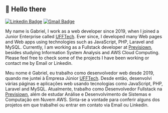 ## 👋 Hello there 

[![Linkedin Badge](https://img.shields.io/badge/-gabrielsilverio-blue?style=flat&logo=Linkedin&logoColor=white&link=https://www.linkedin.com/in/gabriel-silvério-526171192/)](https://www.linkedin.com/in/gabriel-silvério-526171192/)
[![Gmail Badge](https://img.shields.io/badge/-gabrielsilverio-c14438?style=flat&logo=Gmail&logoColor=white&link=mailto:bielsil27@gmail.com)](mailto:bielsil27@gmail.com)

My name is Gabriel, I work as a web developer since 2019, when I joined a Junior Enterprise called <a href="https://ufftech.com">UFFTech</a>. Ever since, I developed many Web pages and Web apps using technologies such as JavaScript, PHP, Laravel and MySQL. Currently, I am working as a Fullstack developer at <a href="https://previsiown.com/en/">Previsiown</a>, besides studying Information System Analysis and AWS Cloud Computing. Please feel free to check some of the projects I have been working or contact me by Email or Linkedin.

Meu nome é Gabriel, eu trabalho como desenvolvedor web desde 2019, quando me juntei à Empresa Júnior <a href="https://ufftech.com">UFFTech</a>. Desde então, desenvolvi várias páginas e aplicações web usando tecnologias como JavaScript, PHP, Laravel and MySQL. Atualmente, trabalho como Desenvolvedor Fullstack na <a href="https://previsiown.com/en/">Previsiown</a>, além de estudar Análise e Desenvolvimento de Sistemas e Computação em Nuvem AWS. Sinta-se a vontade para conferir alguns dos projetos em que trabalhei ou entrar em contato via Email ou Linkedin.

<!--
## 💻 Stack
![Badge](https://img.shields.io/badge/-HTML5-black?logo=html5)
![Badge](https://img.shields.io/badge/-CSS3-black?logo=css3)
![Badge](https://img.shields.io/badge/-JavaScript-black?logo=javascript)
![Badge](https://img.shields.io/badge/-Bootstrap-black?logo=bootstrap)
![Badge](https://img.shields.io/badge/-JQuery-black?logo=jquery)
![Badge](https://img.shields.io/badge/-PHP-black?logo=php)
![Badge](https://img.shields.io/badge/-Laravel-black?logo=laravel)
![Badge](https://img.shields.io/badge/-MySQL-black?logo=mysql)
-->

<!--
![GitHub stats](https://github-readme-stats.vercel.app/api?username=gsilverio7&show_icons=true&bg_color=00000000)
![Top Langs](https://github-readme-stats.vercel.app/api/top-langs/?username=gsilverio7&layout=donut&bg_color=00000000)
-->

